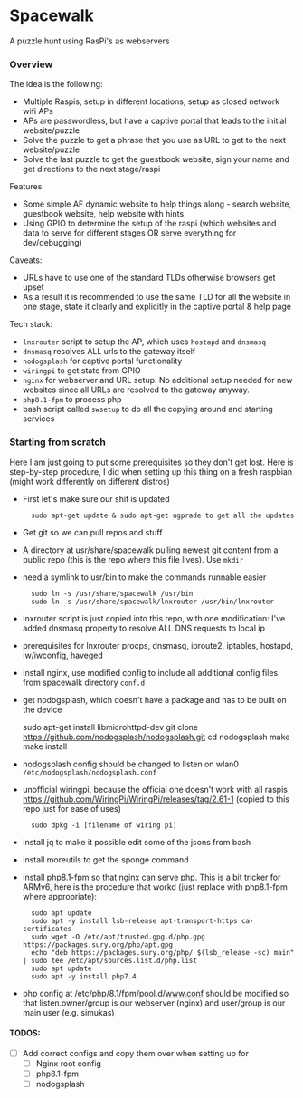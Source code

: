 # Spacewalk

A puzzle hunt using RasPi's as webservers

### Overview

The idea is the following:

* Multiple Raspis, setup in different locations, setup as closed network wifi APs
* APs are passwordless, but have a captive portal that leads to the initial website/puzzle
* Solve the puzzle to get a phrase that you use as URL to get to the next website/puzzle
* Solve the last puzzle to get the guestbook website, sign your name and get directions to the next stage/raspi

Features:

* Some simple AF dynamic website to help things along - search website, guestbook website, help website with hints
* Using GPIO to determine the setup of the raspi (which websites and data to serve for different stages OR serve everything for dev/debugging)

Caveats:

* URLs have to use one of the standard TLDs otherwise browsers get upset
* As a result it is recommended to use the same TLD for all the website in one stage, state it clearly and explicitly in the captive portal & help page

Tech stack:
* `lnxrouter` script to setup the AP, which uses `hostapd` and `dnsmasq`
* `dnsmasq` resolves ALL urls to the gateway itself
* `nodogsplash` for captive portal functionality
* `wiringpi` to get state from GPIO
* `nginx` for webserver and URL setup. No additional setup needed for new websites since all URLs are resolved to the gateway anyway.
* `php8.1-fpm` to process php
* bash script called `swsetup` to do all the copying around and starting services

### Starting from scratch

Here I am just going to put some prerequisites so they don't get lost. Here is step-by-step procedure, I did when setting up this thing on a fresh raspbian (might work differently on different distros)

* First let's make sure our shit is updated

        sudo apt-get update & sudo apt-get ugprade to get all the updates

* Get git so we can pull repos and stuff 
* A directory at usr/share/spacewalk pulling newest git content from a public repo (this is the repo where this file lives). Use `mkdir`
* need a symlink to usr/bin to make the commands runnable easier

        sudo ln -s /usr/share/spacewalk /usr/bin
        sudo ln -s /usr/share/spacewalk/lnxrouter /usr/bin/lnxrouter

* lnxrouter script is just copied into this repo, with one modification: I've added dnsmasq property to resolve ALL DNS requests to local ip
* prerequisites for lnxrouter procps, dnsmasq, iproute2, iptables, hostapd, iw/iwconfig, haveged
* install nginx, use modified config to include all additional config files from spacewalk directory `conf.d`
* get nodogsplash, which doesn't have a package and has to be built on the device

    sudo apt-get install libmicrohttpd-dev
    git clone https://github.com/nodogsplash/nodogsplash.git
    cd nodogsplash
    make
    make install

* nodogsplash config should be changed to listen on wlan0 `/etc/nodogsplash/nodogsplash.conf`
* unofficial wiringpi, because the official one doesn't work with all raspis https://github.com/WiringPi/WiringPi/releases/tag/2.61-1 (copied to this repo just for ease of uses)

        sudo dpkg -i [filename of wiring pi]

* install jq to make it possible edit some of the jsons from bash
* install moreutils to get the sponge command
* install php8.1-fpm so that nginx can serve php. This is a bit tricker for ARMv6, here is the procedure that workd (just replace with php8.1-fpm where appropriate):

        sudo apt update
        sudo apt -y install lsb-release apt-transport-https ca-certificates
        sudo wget -O /etc/apt/trusted.gpg.d/php.gpg https://packages.sury.org/php/apt.gpg
        echo "deb https://packages.sury.org/php/ $(lsb_release -sc) main" | sudo tee /etc/apt/sources.list.d/php.list
        sudo apt update
        sudo apt -y install php7.4  

* php config at /etc/php/8.1/fpm/pool.d/www.conf should be modified so that listen.owner/group is our webserver (nginx) and user/group is our main user (e.g. simukas)

#### TODOS:

- [ ] Add correct configs and copy them over when setting up for
    - [ ] Nginx root config
    - [ ] php8.1-fpm
    - [ ] nodogsplash
